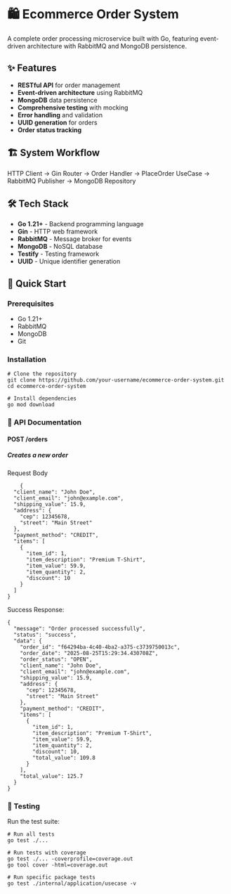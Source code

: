 # 🛍️ Ecommerce Order System

A complete order processing microservice built with Go, featuring event-driven architecture with RabbitMQ and MongoDB persistence.

## ✨ Features

- **RESTful API** for order management
- **Event-driven architecture** using RabbitMQ
- **MongoDB** data persistence
- **Comprehensive testing** with mocking
- **Error handling** and validation
- **UUID generation** for orders
- **Order status tracking**

## 🏗️ System Workflow

HTTP Client → Gin Router → Order Handler → PlaceOrder UseCase → RabbitMQ Publisher → MongoDB Repository

## 🛠️ Tech Stack

- **Go 1.21+** - Backend programming language
- **Gin** - HTTP web framework
- **RabbitMQ** - Message broker for events
- **MongoDB** - NoSQL database
- **Testify** - Testing framework
- **UUID** - Unique identifier generation

## 🚀 Quick Start

### Prerequisites

- Go 1.21+
- RabbitMQ
- MongoDB
- Git

### Installation


```
# Clone the repository
git clone https://github.com/your-username/ecommerce-order-system.git
cd ecommerce-order-system

# Install dependencies
go mod download 
```
### 📡 API Documentation

#### POST /orders

##### Creates a new order

Request Body
```
    {
  "client_name": "John Doe",
  "client_email": "john@example.com",
  "shipping_value": 15.9,
  "address": {
    "cep": 12345678,
    "street": "Main Street"
  },
  "payment_method": "CREDIT",
  "items": [
    {
      "item_id": 1,
      "item_description": "Premium T-Shirt",
      "item_value": 59.9,
      "item_quantity": 2,
      "discount": 10
    }
  ]
}
```

Success Response:

```
{
  "message": "Order processed successfully",
  "status": "success",
  "data": {
    "order_id": "f64294ba-4c40-4ba2-a375-c3739750013c",
    "order_date": "2025-08-25T15:29:34.430708Z",
    "order_status": "OPEN",
    "client_name": "John Doe",
    "client_email": "john@example.com",
    "shipping_value": 15.9,
    "address": {
      "cep": 12345678,
      "street": "Main Street"
    },
    "payment_method": "CREDIT",
    "items": [
      {
        "item_id": 1,
        "item_description": "Premium T-Shirt",
        "item_value": 59.9,
        "item_quantity": 2,
        "discount": 10,
        "total_value": 109.8
      }
    ],
    "total_value": 125.7
  }
}
```

### 🧪 Testing

 Run the test suite:

```
# Run all tests
go test ./...

# Run tests with coverage
go test ./... -coverprofile=coverage.out
go tool cover -html=coverage.out

# Run specific package tests
go test ./internal/application/usecase -v
```

